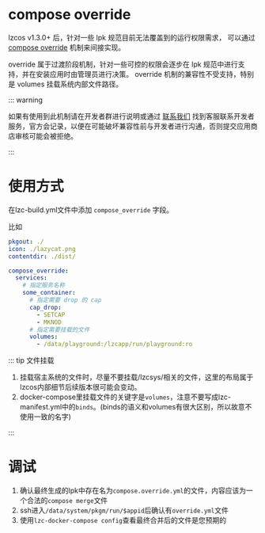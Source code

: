 # compose override

lzcos v1.3.0+ 后，针对一些 lpk 规范目前无法覆盖到的运行权限需求，
可以通过 [compose override](https://docs.docker.com/reference/compose-file/merge/) 机制来间接实现。

override 属于过渡阶段机制，针对一些可控的权限会逐步在 lpk 规范中进行支持，并在安装应用时由管理员进行决策。
override 机制的兼容性不受支持，特别是 volumes 挂载系统内部文件路径。

::: warning

如果有使用到此机制请在开发者群进行说明或通过 [联系我们](https://lazycat.cloud/about?navtype=AfterSalesService) 找到客服联系开发者服务，官方会记录，以便在可能破坏兼容性前与开发者进行沟通，否则提交应用商店审核可能会被拒绝。

:::

# 使用方式

在lzc-build.yml文件中添加 `compose_override` 字段。

比如
```yml
pkgout: ./
icon: ./lazycat.png
contentdir: ./dist/

compose_override:
  services:
    # 指定服务名称
    some_container:
      # 指定需要 drop 的 cap
      cap_drop:
        - SETCAP
        - MKNOD
      # 指定需要挂载的文件
      volumes:
        - /data/playground:/lzcapp/run/playground:ro
```


::: tip 文件挂载

1. 挂载宿主系统的文件时，尽量不要挂载/lzcsys/相关的文件，这里的布局属于lzcos内部细节后续版本很可能会变动。
2. docker-compose里挂载文件的关键字是`volumes`，注意不要写成lzc-manifest.yml中的`binds`。(binds的语义和volumes有很大区别，所以故意不使用一致的名字)

:::


# 调试

1. 确认最终生成的lpk中存在名为`compose.override.yml`的文件，内容应该为一个合法的`compose merge`文件
2. ssh进入`/data/system/pkgm/run/$appid`后确认有`override.yml`文件
3. 使用`lzc-docker-compose config`查看最终合并后的文件是您预期的
